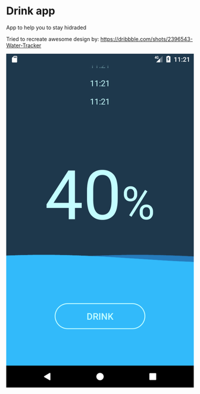# Drink app
App to help you to stay hidraded

Tried to recreate awesome design by:
https://dribbble.com/shots/2396543-Water-Tracker

![Alt text](screenshot_1.png?raw=true "Optional Title")
